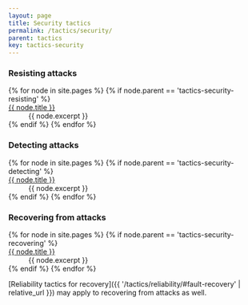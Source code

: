 ```yaml
---
layout: page
title: Security tactics
permalink: /tactics/security/
parent: tactics
key: tactics-security
---
```


### Resisting attacks

<dl>
{% for node in site.pages %}
    {% if node.parent == 'tactics-security-resisting' %}
        <dt>
            <a href="{{ node.url | relative_url }}">{{ node.title }}</a>
        </dt>
        <dd>{{ node.excerpt }}</dd>
    {% endif %}
{% endfor %}
</dl>

### Detecting attacks

<dl>
{% for node in site.pages %}
    {% if node.parent == 'tactics-security-detecting' %}
        <dt>
            <a href="{{ node.url | relative_url }}">{{ node.title }}</a>
        </dt>
        <dd>{{ node.excerpt }}</dd>
    {% endif %}
{% endfor %}
</dl>

### Recovering from attacks

<dl>
{% for node in site.pages %}
    {% if node.parent == 'tactics-security-recovering' %}
        <dt>
            <a href="{{ node.url | relative_url }}">{{ node.title }}</a>
        </dt>
        <dd>{{ node.excerpt }}</dd>
    {% endif %}
{% endfor %}
</dl>

[Reliability tactics for recovery]({{ '/tactics/reliability/#fault-recovery' | relative_url }}) may apply to recovering from attacks as well.
